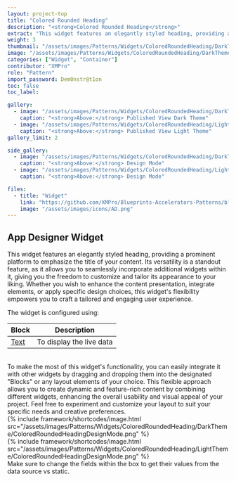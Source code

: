 ```yaml
---
layout: project-top
title: "Colored Rounded Heading"
description: "<strong>Colored Rounded Heading</strong>"
extract: "This widget features an elegantly styled heading, providing a prominent platform to emphasize the title of your content."
weight: 3
thumbnail: "/assets/images/Patterns/Widgets/ColoredRoundedHeading/DarkTheme/ColoredRoundedHeadingPublishedMode.png"
image: "/assets/images/Patterns/Widgets/ColoredRoundedHeading/DarkTheme/ColoredRoundedHeadingPublishedMode.png"
categories: ["Widget", "Container"]
contributor: "XMPro"
role: "Pattern"
import_password: Dem0nstr@t1on
toc: false
toc_label: 

gallery:
  - image: "/assets/images/Patterns/Widgets/ColoredRoundedHeading/DarkTheme/ColoredRoundedHeadingPublishedMode.png"
    caption: "<strong>Above:</strong> Published View Dark Theme"
  - image: "/assets/images/Patterns/Widgets/ColoredRoundedHeading/LightTheme/ColoredRoundedHeadingPublishedMode.png"
    caption: "<strong>Above:</strong> Published View Light Theme"
gallery_limit: 2

side_gallery:
  - image: "/assets/images/Patterns/Widgets/ColoredRoundedHeading/DarkTheme/ColoredRoundedHeadingDesignMode.png"
    caption: "<strong>Above:</strong> Design Mode"
  - image: "/assets/images/Patterns/Widgets/ColoredRoundedHeading/LightTheme/ColoredRoundedHeadingDesignMode.png"
    caption: "<strong>Above:</strong> Design Mode"

files:
  - title: "Widget"
    link: "https://github.com/XMPro/Blueprints-Accelerators-Patterns/blob/master/Patterns/Widgets/Colored%20Rounded%20Heading.xwid"
    image: "/assets/images/icons/AD.png"
---
```


## App Designer Widget
This widget features an elegantly styled heading, providing a prominent platform to emphasize the title of your content. Its versatility is a standout feature, as it allows you to seamlessly incorporate additional widgets within it, giving you the freedom to customize and tailor its appearance to your liking. Whether you wish to enhance the content presentation, integrate elements, or apply specific design choices, this widget's flexibility empowers you to craft a tailored and engaging user experience.

The widget is configured using:

| Block                                  | Description                                                  |
| -------------------------------------- | ------------------------------------------------------------ |
| [Text](https://documentation.xmpro.com/blocks-toolbox/basic/text) | To display the live data |

<br />
To make the most of this widget's functionality, you can easily integrate it with other widgets by dragging and dropping them into the designated "Blocks" or any layout elements of your choice. This flexible approach allows you to create dynamic and feature-rich content by combining different widgets, enhancing the overall usability and visual appeal of your project. Feel free to experiment and customize your layout to suit your specific needs and creative preferences.
<div class="inline_image">{% include framework/shortcodes/image.html src="/assets/images/Patterns/Widgets/ColoredRoundedHeading/DarkTheme/ColoredRoundedHeadingDesignMode.png" %}</div>
<div class="inline_image">{% include framework/shortcodes/image.html src="/assets/images/Patterns/Widgets/ColoredRoundedHeading/LightTheme/ColoredRoundedHeadingDesignMode.png" %}</div>
Make sure to change the fields within the box to get their values from the data source vs static.